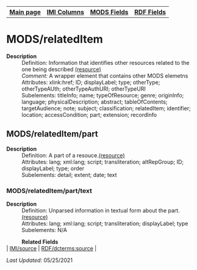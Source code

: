 <!DOCTYPE html>
<html>

<body>
<table style="width:100%">
  <tr>
    <th><a href="index.md">Main page</a></th>
	<th><a href="IMI.md">IMI Columns</a></th>
    <th><a href="MODS.md">MODS Fields</a></th>
    <th><a href="RDF.md">RDF Fields</a></th>
  </tr>
</table>



<h1>MODS/relatedItem</h1>
<dl>
  <dt><b>Description</b></dt>
  <dd>Definition: Information that identifies other resources related to the one being described <a href="http://www.loc.gov/standards/mods/userguide/relateditem.md">(resource)</a></dd>
  <dd><i>Comment: </i>A wrapper element that contains other MODS elemetns</dd>
  <dd>Attributes: xlink:href; ID; displayLabel; type; otherType; otherTypeAUth; otherTypeAuthURI; otherTypeURI</dd>
  <dd>Subelements: titleInfo; name; typeOfResource; genre; originInfo; language; physicalDescription; abstract; tableOfContents; targetAudience; note; subject; classification; relatedItem; identifier; location; accessCondition; part; extension; recordInfo</dd>
 </dl>
 <dl>
  <h2>MODS/relatedItem/part</h2>
  <dt><b>Description</b></dt>
  <dd>Definition: A part of a resouce.<a href="http://www.loc.gov/standards/mods/userguide/part.md">(resource)</a></dd>
  <dd>Attributes: lang; xml:lang; script; transliteration; altRepGroup; ID; displayLabel; type; order</dd>
  <dd>Subelements: detail; extent; date; text</dd>
</dl>
<dl>
<h3>MODS/relatedItem/part/text</h3>
  <dt><b>Description</b></dt>
  <dd>Definition: Unparsed information in textual form about the part. <a href="http://www.loc.gov/standards/mods/userguide/part.md#text">(resource)</a></dd>
  <dd>Attributes: lang; xml:lang; script; transliteration; displayLabel; type</dd>
  <dd>Subelements: N/A</dd>
<dl>
	<dd><b>Related Fields</b></dd>
		| <a href="source.md">IMI/source</a> | <a href="rdf.dcterms.source.md">RDF/dcterms:source</a> |
</dl>
<p><i>Last Updated: </i>05/25/2021</p>
</body>
</html>